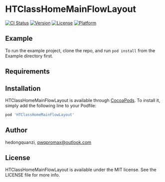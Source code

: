 # HTClassHomeMainFlowLayout

[![CI Status](https://img.shields.io/travis/hedongquanzi/HTClassHomeMainFlowLayout.svg?style=flat)](https://travis-ci.org/hedongquanzi/HTClassHomeMainFlowLayout)
[![Version](https://img.shields.io/cocoapods/v/HTClassHomeMainFlowLayout.svg?style=flat)](https://cocoapods.org/pods/HTClassHomeMainFlowLayout)
[![License](https://img.shields.io/cocoapods/l/HTClassHomeMainFlowLayout.svg?style=flat)](https://cocoapods.org/pods/HTClassHomeMainFlowLayout)
[![Platform](https://img.shields.io/cocoapods/p/HTClassHomeMainFlowLayout.svg?style=flat)](https://cocoapods.org/pods/HTClassHomeMainFlowLayout)

## Example

To run the example project, clone the repo, and run `pod install` from the Example directory first.

## Requirements

## Installation

HTClassHomeMainFlowLayout is available through [CocoaPods](https://cocoapods.org). To install
it, simply add the following line to your Podfile:

```ruby
pod 'HTClassHomeMainFlowLayout'
```

## Author

hedongquanzi, qwqpromax@outlook.com

## License

HTClassHomeMainFlowLayout is available under the MIT license. See the LICENSE file for more info.
